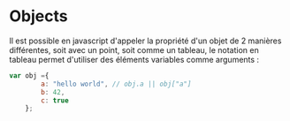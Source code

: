 # Objects

Il est possible en javascript d'appeler la propriété d'un objet de 2 manières différentes, soit avec un point, soit comme un tableau, le notation en tableau permet d'utiliser des éléments variables comme arguments :
```javascript
var obj ={
	    a: "hello world", // obj.a || obj["a"]
	    b: 42,
	    c: true
	};


```

<!--stackedit_data:
eyJoaXN0b3J5IjpbLTEwMTIyMDczMzBdfQ==
-->